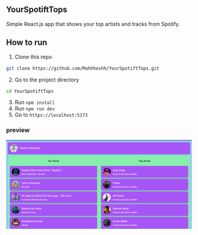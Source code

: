 ## YourSpotiftTops
Simple React.js app that shows your top artists and tracks from Spotify.

## How to run
1. Clone this repo
```bash
git clone https://github.com/Mahhheshh/YourSpotiftTops.git
```
2. Go to the project directory
```bash
cd YourSpotiftTops
```
3. Run `npm install`
4. Run `npm run dev`
5. Go to `https://localhost:5173`


### preview
![DashBoard](preview/dashboard.png)